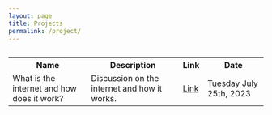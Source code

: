```yaml
---
layout: page
title: Projects
permalink: /project/
---
```


<div style="display: flex; align-items: center;">
     <table>
      <tr>
        <th>Name</th>
        <th>Description</th>
        <th>Link</th>
        <th>Date</th>
      </tr>
      <tr>
        <td>What is the internet and how does it work?</td>
        <td>Discussion on the internet and how it works.</td>
        <td><a href="./project_posts/one.html">Link</a></td>
        <td>Tuesday July 25th, 2023</td>
      </tr>
    </table>
</div>